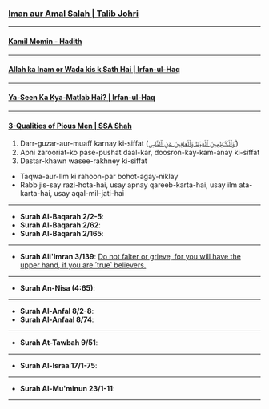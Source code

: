 ### [Iman aur Amal Salah | Talib Johri](https://www.youtube.com/shorts/gegGWszMtY0)

***

#### [Kamil Momin - Hadith](https://www.youtube.com/shorts/b845Tr17NTk)

***

#### [Allah ka Inam or Wada kis k Sath Hai | Irfan-ul-Haq](https://www.youtube.com/watch?v=2PmI_dWq48M)

***

#### [Ya-Seen Ka Kya-Matlab Hai? | Irfan-ul-Haq](https://www.youtube.com/watch?v=Y9am2W3fHIc)

***

#### [3-Qualities of Pious Men | SSA Shah](https://www.youtube.com/watch?v=Ye5ijz8oigA)
1. Darr-guzar-aur-muaff karnay ki-siffat ([وَٱلْكَـٰظِمِينَ ٱلْغَيْظَ وَٱلْعَافِينَ عَنِ ٱلنَّاسِ ۗ](https://quranwbw.com/3/134))
2. Apni zarooriat-ko pase-pushat daal-kar, doosron-kay-kam-anay ki-siffat
3. Dastar-khawn wasee-rakhney ki-siffat
* Taqwa-aur-Ilm ki rahoon-par bohot-agay-niklay
* Rabb jis-say razi-hota-hai, usay apnay qareeb-karta-hai, usay ilm ata-karta-hai, usay aqal-mil-jati-hai

***

* __Surah Al-Baqarah 2/2-5__: []()
* __Surah Al-Baqarah 2/62__: []()
* __Surah Al-Baqarah 2/165__: []()

*** 

* __Surah Ali'Imran 3/139__: [Do not falter or grieve, for you will have the upper hand, if you are ˹true˺ believers.](https://quranwbw.com/3/139)

***

* __Surah An-Nisa (4:65)__: []()

***

* __Surah Al-Anfal 8/2-8__: []()
* __Surah Al-Anfaal 8/74__: []()

***

* __Surah At-Tawbah 9/51__: []()

***

* __Surah Al-Israa 17/1-75__: []()

***

* __Surah Al-Mu'minun 23/1-11__: []()

***
